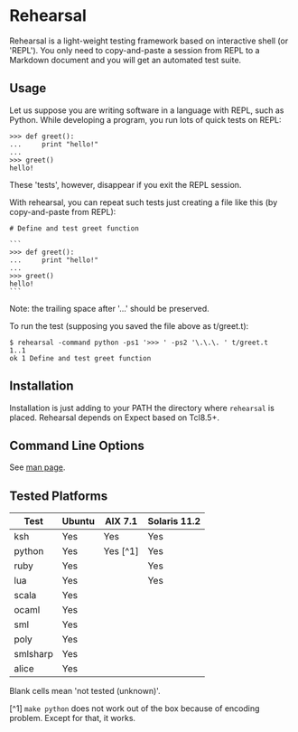 # Rehearsal

Rehearsal is a light-weight testing framework based on interactive shell (or 'REPL').
You only need to copy-and-paste a session from REPL to a Markdown document and you will get an automated test suite.

## Usage

Let us suppose you are writing software in a language with REPL, such as Python.
While developing a program, you run lots of quick tests on REPL:

```
>>> def greet():
...     print "hello!"
... 
>>> greet()
hello!
```

These 'tests', however, disappear if you exit the REPL session.

With rehearsal, you can repeat such tests just creating a file like this (by copy-and-paste from REPL):

    # Define and test greet function
    
    ```
    >>> def greet():
    ...     print "hello!"
    ... 
    >>> greet()
    hello!
    ```

Note: the trailing space after '...' should be preserved.

To run the test (supposing you saved the file above as t/greet.t):

```
$ rehearsal -command python -ps1 '>>> ' -ps2 '\.\.\. ' t/greet.t
1..1
ok 1 Define and test greet function
```

## Installation

Installation is just adding to your PATH the directory where `rehearsal` is placed.
Rehearsal depends on Expect based on Tcl8.5+.

## Command Line Options

See [man page](https://github.com/tkob/rehearsal/blob/master/rehearsal.pod).

## Tested Platforms

| Test     | Ubuntu | AIX 7.1  | Solaris 11.2 |
| -------- | ------ | -------- | ------------ |
| ksh      | Yes    | Yes      | Yes          |
| python   | Yes    | Yes [^1] | Yes          |
| ruby     | Yes    |          | Yes          |
| lua      | Yes    |          | Yes          |
| scala    | Yes    |          |              |
| ocaml    | Yes    |          |              |
| sml      | Yes    |          |              |
| poly     | Yes    |          |              |
| smlsharp | Yes    |          |              |
| alice    | Yes    |          |              |

Blank cells mean 'not tested (unknown)'.

[^1] `make python` does not work out of the box because of encoding problem. Except for that, it works.
